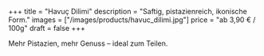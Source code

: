 +++
title = "Havuç Dilimi"
description = "Saftig, pistazienreich, ikonische Form."
images = ["/images/products/havuc_dilimi.jpg"]
price = "ab 3,90 € / 100g"
draft = false
+++

Mehr Pistazien, mehr Genuss – ideal zum Teilen.
